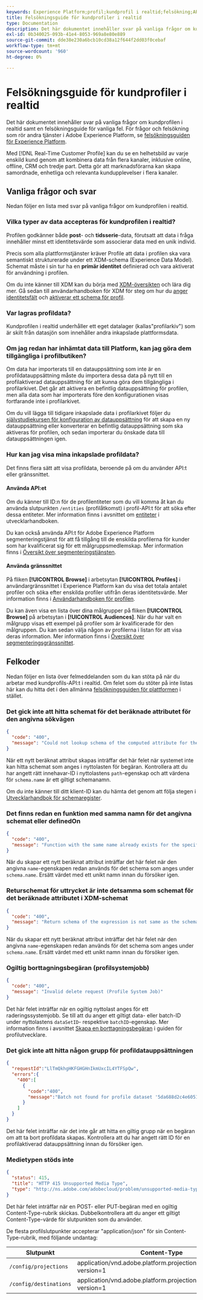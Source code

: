 ```yaml
---
keywords: Experience Platform;profil;kundprofil i realtid;felsökning;API
title: Felsökningsguide för kundprofiler i realtid
type: Documentation
description: Det här dokumentet innehåller svar på vanliga frågor om kundprofilen i realtid samt en felsökningsguide för vanliga fel när du arbetar med profildata med Adobe Experience Platform.
exl-id: 0b340025-093b-41e4-8053-969a8e80e889
source-git-commit: dde38e230a6bcb10cd38a12f644f2dd03f0cebaf
workflow-type: tm+mt
source-wordcount: '960'
ht-degree: 0%

---
```


# Felsökningsguide för kundprofiler i realtid

Det här dokumentet innehåller svar på vanliga frågor om kundprofilen i realtid samt en felsökningsguide för vanliga fel. För frågor och felsökning som rör andra tjänster i Adobe Experience Platform, se [felsökningsguiden för Experience Platform](../landing/troubleshooting.md).

Med [!DNL Real-Time Customer Profile] kan du se en helhetsbild av varje enskild kund genom att kombinera data från flera kanaler, inklusive online, offline, CRM och tredje part. Detta gör att marknadsförarna kan skapa samordnade, enhetliga och relevanta kundupplevelser i flera kanaler.

## Vanliga frågor och svar

Nedan följer en lista med svar på vanliga frågor om kundprofilen i realtid.

### Vilka typer av data accepteras för kundprofilen i realtid?

Profilen godkänner både **post**- och **tidsserie**-data, förutsatt att data i fråga innehåller minst ett identitetsvärde som associerar data med en unik individ.

Precis som alla plattformstjänster kräver Profile att data i profilen ska vara semantiskt strukturerade under ett XDM-schema (Experience Data Model). Schemat måste i sin tur ha en **primär identitet** definierad och vara aktiverat för användning i profilen.

Om du inte känner till XDM kan du börja med [XDM-översikten](../xdm/home.md) och lära dig mer. Gå sedan till användarhandboken för XDM för steg om hur du [anger identitetsfält](../xdm/tutorials/create-schema-ui.md#identity-field) och [aktiverar ett schema för profil](../xdm/tutorials/create-schema-ui.md#profile).

### Var lagras profildata?

Kundprofilen i realtid underhåller ett eget datalager (kallas&quot;profilarkiv&quot;) som är skilt från datasjön som innehåller andra inkapslade plattformsdata.

### Om jag redan har inhämtat data till Platform, kan jag göra dem tillgängliga i profilbutiken?

Om data har importerats till en datauppsättning som inte är en profildatauppsättning måste du importera dessa data på nytt till en profilaktiverad datauppsättning för att kunna göra dem tillgängliga i profilarkivet. Det går att aktivera en befintlig datauppsättning för profilen, men alla data som har importerats före den konfigurationen visas fortfarande inte i profilarkivet.

Om du vill lägga till tidigare inkapslade data i profilarkivet följer du [självstudiekursen för konfiguration av datauppsättning](./tutorials/dataset-configuration.md) för att skapa en ny datauppsättning eller konverterar en befintlig datauppsättning som ska aktiveras för profilen, och sedan importerar du önskade data till datauppsättningen igen.

### Hur kan jag visa mina inkapslade profildata?

Det finns flera sätt att visa profildata, beroende på om du använder API:t eller gränssnittet.

#### Använda API:et

Om du känner till ID:n för de profilentiteter som du vill komma åt kan du använda slutpunkten `/entities` (profilåtkomst) i profil-API:t för att söka efter dessa entiteter. Mer information finns i avsnittet om [entiteter](./api/entities.md) i utvecklarhandboken.

Du kan också använda API:t för Adobe Experience Platform segmenteringstjänst för att få tillgång till de enskilda profilerna för kunder som har kvalificerat sig för ett målgruppsmedlemskap. Mer information finns i [Översikt över segmenteringstjänsten](../segmentation/home.md).

#### Använda gränssnittet

På fliken **[!UICONTROL Browse]** i arbetsytan **[!UICONTROL Profiles]** i användargränssnittet i Experience Platform kan du visa det totala antalet profiler och söka efter enskilda profiler utifrån deras identitetsvärde. Mer information finns i [Användarhandboken för profilen](./ui/user-guide.md).

Du kan även visa en lista över dina målgrupper på fliken **[!UICONTROL Browse]** på arbetsytan i **[!UICONTROL Audiences]**. När du har valt en målgrupp visas ett exempel på profiler som är kvalificerade för den målgruppen. Du kan sedan välja någon av profilerna i listan för att visa deras information. Mer information finns i [Översikt över segmenteringsgränssnittet](../segmentation/ui/overview.md).

## Felkoder

Nedan följer en lista över felmeddelanden som du kan stöta på när du arbetar med kundprofils-API:t i realtid. Om felet som du stöter på inte listas här kan du hitta det i den allmänna [felsökningsguiden för plattformen](../landing/troubleshooting.md) i stället.

### Det gick inte att hitta schemat för det beräknade attributet för den angivna sökvägen

```json
{
  "code": "400",
  "message": "Could not lookup schema of the computed attribute for the provided path"
}
```

När ett nytt beräknat attribut skapas inträffar det här felet när systemet inte kan hitta schemat som anges i nyttolasten för begäran. Kontrollera att du har angett rätt innehavar-ID i nyttolastens `path`-egenskap och att värdena för `schema.name` är ett giltigt schemanamn.

Om du inte känner till ditt klient-ID kan du hämta det genom att följa stegen i [Utvecklarhandbok för schemaregister](../xdm/api/getting-started.md).

### Det finns redan en funktion med samma namn för det angivna schemat eller definedOn

```json
{
  "code": "400",
  "message": "Function with the same name already exists for the specified schema or definedOn"
}
```

När du skapar ett nytt beräknat attribut inträffar det här felet när den angivna `name`-egenskapen redan används för det schema som anges under `schema.name`. Ersätt värdet med ett unikt namn innan du försöker igen.

### Returschemat för uttrycket är inte detsamma som schemat för det beräknade attributet i XDM-schemat

```json
{
  "code": "400",
  "message": "Return schema of the expression is not same as the schema of the computed attribute in the XDM schema"
}
```

När du skapar ett nytt beräknat attribut inträffar det här felet när den angivna `name`-egenskapen redan används för det schema som anges under `schema.name`. Ersätt värdet med ett unikt namn innan du försöker igen.

### Ogiltig borttagningsbegäran (profilsystemjobb)

```json
{
  "code": "400",
  "message": "Invalid delete request (Profile System Job)"
}
```

Det här felet inträffar när en ogiltig nyttolast anges för ett raderingssystemjobb. Se till att du anger ett giltigt data- eller batch-ID under nyttolastens `dataSetID`- respektive `batchID`-egenskap. Mer information finns i avsnittet [Skapa en borttagningsbegäran](./api/profile-system-jobs.md#create-a-delete-request) i guiden för profilutvecklare.

### Det gick inte att hitta någon grupp för profildatauppsättningen

```json
{
  "requestId":"LlTmQkhgHKFGHGHnIkmUxcIL4YTFSpQw",
  "errors":{
    "400":[
      {
        "code":"400",
        "message":"Batch not found for profile dataset '5da688d2c4e60518ad25b7b1'"
      }
    ]
  }
}
```

Det här felet inträffar när det inte går att hitta en giltig grupp när en begäran om att ta bort profildata skapas. Kontrollera att du har angett rätt ID för en profilaktiverad datauppsättning innan du försöker igen.

### Medietypen stöds inte

```json
{
  "status": 415,
  "title": "HTTP 415 Unsupported Media Type",
  "type": "http://ns.adobe.com/adobecloud/problem/unsupported-media-type"
}
```

Det här felet inträffar när en POST- eller PUT-begäran med en ogiltig Content-Type-rubrik skickas. Dubbelkontrollera att du anger ett giltigt Content-Type-värde för slutpunkten som du använder.

De flesta profilslutpunkter accepterar &quot;application/json&quot; för sin Content-Type-rubrik, med följande undantag:

| Slutpunkt | Content-Type |
| --- | --- |
| `/config/projections` | application/vnd.adobe.platform.projectionConfig+json; version=1 |
| `/config/destinations` | application/vnd.adobe.platform.projectionDestination+json; version=1 |
